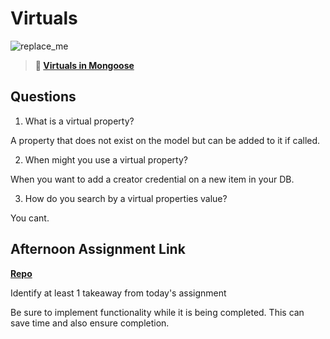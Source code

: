 # Virtuals

![replace_me](https://codeworks.blob.core.windows.net/public/assets/img/illustrations/placeholder.svg)

> **📖 [Virtuals in Mongoose](https://codeworksacademy.com/fs-student-guide/resources/wk5/04-Virtuals)**

## Questions

1. What is a virtual property? 

A property that does not exist on the model but can be added to it if called.

2. When might you use a virtual property? 

When you want to add a creator credential on a new item in your DB. 

3. How do you search by a virtual properties value?

You cant.

## Afternoon Assignment Link

**[Repo](https://github.com/GregBullington/forum)**

Identify at least 1 takeaway from today's assignment

Be sure to implement functionality while it is being completed. This can save time and also ensure completion.